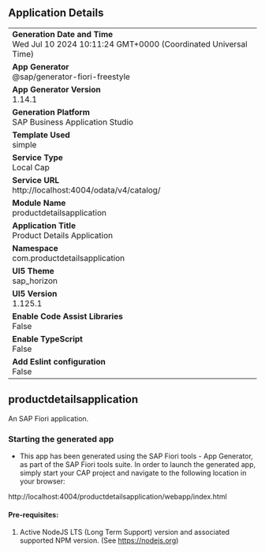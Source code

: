 ## Application Details
|               |
| ------------- |
|**Generation Date and Time**<br>Wed Jul 10 2024 10:11:24 GMT+0000 (Coordinated Universal Time)|
|**App Generator**<br>@sap/generator-fiori-freestyle|
|**App Generator Version**<br>1.14.1|
|**Generation Platform**<br>SAP Business Application Studio|
|**Template Used**<br>simple|
|**Service Type**<br>Local Cap|
|**Service URL**<br>http://localhost:4004/odata/v4/catalog/
|**Module Name**<br>productdetailsapplication|
|**Application Title**<br>Product Details Application|
|**Namespace**<br>com.productdetailsapplication|
|**UI5 Theme**<br>sap_horizon|
|**UI5 Version**<br>1.125.1|
|**Enable Code Assist Libraries**<br>False|
|**Enable TypeScript**<br>False|
|**Add Eslint configuration**<br>False|

## productdetailsapplication

An SAP Fiori application.

### Starting the generated app

-   This app has been generated using the SAP Fiori tools - App Generator, as part of the SAP Fiori tools suite.  In order to launch the generated app, simply start your CAP project and navigate to the following location in your browser:

http://localhost:4004/productdetailsapplication/webapp/index.html

#### Pre-requisites:

1. Active NodeJS LTS (Long Term Support) version and associated supported NPM version.  (See https://nodejs.org)


